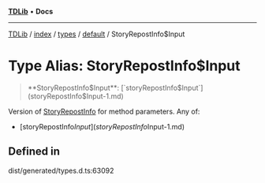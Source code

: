 [**TDLib**](../../../../../../README.md) • **Docs**

***

[TDLib](../../../../../../modules.md) / [index](../../../../../README.md) / [types](../../../README.md) / [default](../README.md) / StoryRepostInfo$Input

# Type Alias: StoryRepostInfo$Input

> **StoryRepostInfo$Input**: [`storyRepostInfo$Input`](storyRepostInfo$Input-1.md)

Version of [StoryRepostInfo](StoryRepostInfo.md) for method parameters.
Any of:
- [storyRepostInfo$Input](storyRepostInfo$Input-1.md)

## Defined in

dist/generated/types.d.ts:63092
